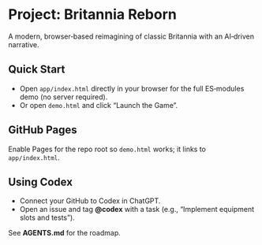 # Project: Britannia Reborn

A modern, browser‑based reimagining of classic Britannia with an AI‑driven narrative.

## Quick Start
- Open `app/index.html` directly in your browser for the full ES‑modules demo (no server required).
- Or open `demo.html` and click “Launch the Game”.
## GitHub Pages
Enable Pages for the repo root so `demo.html` works; it links to `app/index.html`.

## Using Codex
- Connect your GitHub to Codex in ChatGPT.
- Open an issue and tag **@codex** with a task (e.g., “Implement equipment slots and tests”).

See **AGENTS.md** for the roadmap.
